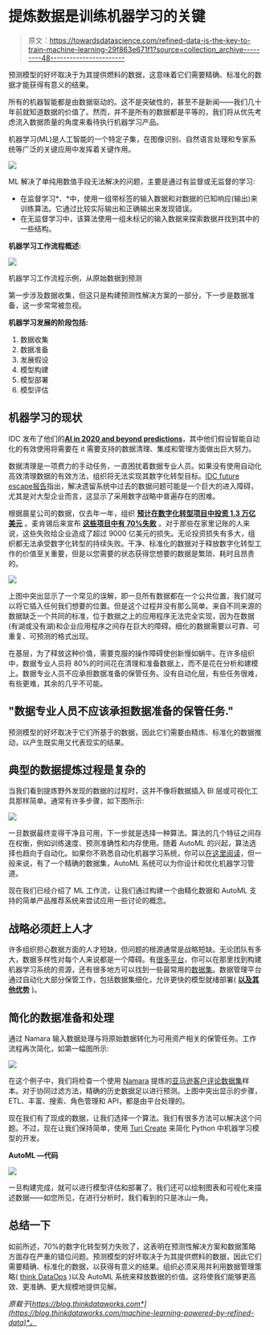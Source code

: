 # 提炼数据是训练机器学习的关键

> 原文：<https://towardsdatascience.com/refined-data-is-the-key-to-train-machine-learning-29f863e671f1?source=collection_archive---------48----------------------->

预测模型的好坏取决于为其提供燃料的数据，这意味着它们需要精确、标准化的数据才能获得有意义的结果。

所有的机器智能都是由数据驱动的。这不是突破性的，甚至不是新闻——我们几十年前就知道数据的价值了。然而，并不是所有的数据都是平等的，我们将从优先考虑流入数据质量的角度来看待执行机器学习产品。

机器学习(ML)是人工智能的一个特定子集，在图像识别、自然语言处理和专家系统等广泛的关键应用中发挥着关键作用。

![](img/da4e8042c0acca737988184c163976f7.png)

ML 解决了单纯用数值手段无法解决的问题，主要是通过有监督或无监督的学习:

*   在监督学习*、*中，使用一组带标签的输入数据和对数据的已知响应(输出)来训练算法。它通过比较实际输出和正确输出来发现错误。
*   在无监督学习中，该算法使用一组未标记的输入数据来探索数据并找到其中的一些结构。

**机器学习工作流程概述:**

![](img/b67bf424f2766208ddbed425222efbe8.png)

机器学习工作流程示例，从原始数据到预测

第一步涉及数据收集，但这只是构建预测性解决方案的一部分，下一步是数据准备，这一步常常被忽视。

**机器学习发展的阶段包括:**

1.  数据收集
2.  数据准备
3.  发展假设
4.  模型构建
5.  模型部署
6.  模型评估

## 机器学习的现状

IDC 发布了他们的[**AI in 2020 and beyond predictions**](https://www.forbes.com/sites/gilpress/2019/11/22/top-artificial-intelligence-ai-predictions-for-2020-from-idc-and-forrester#2d004c10315a)，其中他们假设智能自动化的有效使用将需要在 it 需要支持的数据清理、集成和管理方面做出巨大努力。

数据清理是一项费力的手动任务，一直困扰着数据专业人员。如果没有使用自动化高效清理数据的有效方法，组织将无法实现其数字化转型目标。[IDC future escape](https://www.idc.com/getdoc.jsp?containerId=US45599219)[报告](https://goto.webcasts.com/starthere.jsp?ei=1262205&tp_key=fe4bacf7f2)指出，解决遗留系统中过去的数据问题可能是一个巨大的进入障碍，尤其是对大型企业而言，这显示了采用数字战略中普遍存在的困难。

根据晨星公司的数据，仅去年一年，组织 [**预计在数字化转型项目中投资 1.3 万亿美元**](http://news.morningstar.com/all/business-wire/BWIPREM20171215005055/idc-forecasts-worldwide-spending-on-digital-transformation-technologies-in-2018-to-reach-13-trillion-in-2018.aspx) 。麦肯锡后来宣布 [**这些项目中有 70%失败**](https://www.mckinsey.com/industries/retail/our-insights/the-how-of-transformation) 。对于那些在家里记账的人来说，这些失败给企业造成了超过 9000 亿美元的损失。无论投资损失有多大，组织都无法承受数字化转型的持续失败。干净、标准化的数据对于释放数字化转型工作的价值至关重要，但是以您需要的状态获得您想要的数据是繁琐、耗时且昂贵的。

![](img/83f44aae645001b82462115c8a8aa0be.png)

上图中突出显示了一个常见的误解，即一旦所有数据都在一个公共位置，我们就可以将它插入任何我们想要的位置。但是这个过程并没有那么简单。来自不同来源的数据缺乏一个共同的标准，位于数据之上的应用程序无法完全实现，因为在数据(有湖或没有湖)和企业应用程序之间存在巨大的障碍。细化的数据需要以可靠、可重复、可预测的格式出现。

在基层，为了释放这种价值，需要克服的操作障碍使创新慢如蜗牛。在许多组织中，数据专业人员将 80%的时间花在清理和准备数据上，而不是花在分析和建模上。数据专业人员不应承担数据准备的保管任务。没有自动化层，有些任务很难，有些更难，其余的几乎不可能。

## "数据专业人员不应该承担数据准备的保管任务."

预测模型的好坏取决于它们所基于的数据，因此它们需要由精炼、标准化的数据推动，以产生既实用又代表现实的结果。

## 典型的数据提炼过程是复杂的

当我们看到提炼野外发现的数据的过程时，这并不像将数据插入 BI 层或可视化工具那样简单。通常有许多步骤，如下图所示:

![](img/8ece1e06efe8747b3f78358b545fd809.png)

一旦数据最终变得干净且可用，下一步就是选择一种算法。算法的几个特征之间存在权衡，例如训练速度、预测准确性和内存使用。随着 AutoML 的兴起，算法选择也趋向于自动化。如果你不熟悉自动化机器学习系统，你可以[在这里阅读](https://www.kdnuggets.com/2017/01/current-state-automated-machine-learning.html)，但一般来说，有了一个精确的数据集，AutoML 系统可以为你设计和优化机器学习管道。

现在我们已经介绍了 ML 工作流，让我们通过构建一个由精化数据和 AutoML 支持的简单产品推荐系统来尝试应用一些讨论的概念。

## 战略必须赶上人才

许多组织担心数据方面的人才短缺，但问题的根源通常是战略短缺。无论团队有多大，数据多样性对每个人来说都是一个障碍。有[很多平台](https://www.dataquest.io/blog/free-datasets-for-projects/)，你可以在那里找到构建机器学习系统的资源，还有很多地方可以找到一些最常用的[数据集](https://elitedatascience.com/datasets)。数据管理平台通过自动化大部分保管工作，包括数据集细化，允许更快的模型就绪部署( [**以及其他优势**](https://blog.thinkdataworks.com/better-data-management-solution) )。

## 简化的数据准备和处理

通过 Namara 输入数据处理与将原始数据转化为可用资产相关的保管任务。工作流程再次简化，如第一幅图所示:

![](img/3b60fea2d451f5a7e2fbb24293bf3130.png)

在这个例子中，我们将检查一个使用 [Namara](https://app.namara.io/#/) 提炼的[亚马逊客户评论数据集](https://app.namara.io/#/data_sets/0a81e83f-b260-49a9-8cfb-13a1ce6e03b5?organizationId=5cb4b5c109554420684874ca)样本。对于协同过滤方法，精确的历史数据足以进行预测。上图中突出显示的步骤，ETL、丰富、搜索、角色管理和 API，都是由平台处理的。

现在我们有了现成的数据，让我们选择一个算法。我们有很多方法可以解决这个问题。不过，现在让我们保持简单，使用 [Turi Create](https://github.com/apple/turicreate) 来简化 Python 中机器学习模型的开发。

**AutoML —代码**

![](img/1c3c8526854dffc486cea472ba24a271.png)

一旦构建完成，就可以进行模型评估和部署了。我们还可以绘制图表和可视化来描述数据——如您所见，在进行分析时，我们看到的只是冰山一角。

## 总结一下

如前所述，70%的数字化转型努力失败了，这表明在预测性解决方案和数据策略方面存在严重的错位问题。预测模型的好坏取决于为其提供燃料的数据，因此它们需要精确、标准化的数据，以获得有意义的结果。组织必须采用并利用数据管理策略( [think DataOps](https://blog.thinkdataworks.com/want-to-be-data-driven-better-start-thinking-about-dataops) )以及 AutoML 系统来释放数据的价值。这将使我们能够更高效、更准确、更大规模地提供见解。

*原载于*[*https://blog.thinkdataworks.com*](https://blog.thinkdataworks.com/machine-learning-powered-by-refined-data)*。*